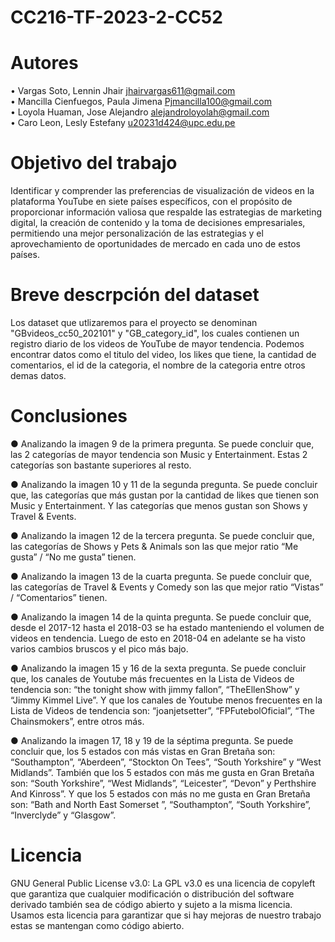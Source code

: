 # CC216-TF-2023-2-CC52
# Autores
• Vargas Soto, Lennin Jhair jhairvargas611@gmail.com  
• Mancilla Cienfuegos, Paula Jimena Pjmancilla100@gmail.com    
• Loyola Huaman, Jose Alejandro alejandroloyolah@gmail.com    
• Caro Leon, Lesly Estefany u20231d424@upc.edu.pe
# Objetivo del trabajo
Identificar y comprender las preferencias de visualización de videos en la plataforma YouTube en siete países específicos, con el propósito de proporcionar información valiosa que respalde las estrategias de marketing digital, la creación de contenido y la toma de decisiones empresariales, permitiendo una mejor personalización de las estrategias y el aprovechamiento de oportunidades de mercado en cada uno de estos países.
# Breve descrpción del dataset
Los dataset que utlizaremos para el proyecto se denominan "GBvideos_cc50_202101" y "GB_category_id", los cuales contienen un registro diario de los videos de YouTube de mayor tendencia. Podemos encontrar datos como el titulo del video, los likes que tiene, la cantidad de comentarios, el id de la categoria, el nombre de la categoria entre otros demas datos. 
# Conclusiones

● Analizando la imagen 9 de la primera pregunta. Se puede concluir que, las 2 categorías de mayor tendencia son Music y Entertainment. Estas 2 categorías son bastante superiores al resto.

● Analizando la imagen 10 y 11 de la segunda pregunta. Se puede concluir que, las categorías que más gustan por la cantidad de likes que tienen son Music y Entertainment. Y las categorías que menos gustan son 
Shows y Travel & Events.

● Analizando la imagen 12 de la tercera pregunta. Se puede concluir que,  las categorías de Shows y Pets & Animals son las que mejor ratio “Me gusta” / “No me gusta” tienen.

● Analizando la imagen 13 de la cuarta pregunta. Se puede concluir que, las categorías de Travel & Events y Comedy son las que mejor ratio “Vistas” / “Comentarios” tienen.

● Analizando la imagen 14 de la quinta pregunta. Se puede concluir que, desde el 2017-12 hasta el 2018-03 se ha estado manteniendo el volumen de videos en tendencia. Luego de esto en 2018-04 en adelante se ha 
visto varios cambios bruscos y el pico más bajo.

● Analizando la imagen 15 y 16 de la sexta pregunta. Se puede concluir que, los canales de Youtube más frecuentes en la Lista de Videos de tendencia son: “the tonight show with jimmy fallon”, “TheEllenShow” y 
“Jimmy Kimmel Live”. Y que los canales de Youtube menos frecuentes en la Lista de Videos de tendencia son: “joanjetsetter”, “FPFutebolOficial”, “The Chainsmokers”, entre otros más.

● Analizando la imagen 17, 18 y 19 de la séptima pregunta. Se puede concluir que, los 5 estados con más vistas en Gran Bretaña son: “Southampton”, “Aberdeen”, “Stockton On Tees”, “South Yorkshire” y “West 
Midlands”. También que los 5 estados con más me gusta en Gran Bretaña son: “South Yorkshire”, “West Midlands”, “Leicester”, “Devon” y Perthshire And Kinross”. Y que los 5 estados con más no me gusta en Gran 
Bretaña son: “Bath and North East Somerset ”, “Southampton”, “South Yorkshire”, “Inverclyde” y “Glasgow”.

# Licencia
GNU General Public License v3.0: La GPL v3.0 es una licencia de copyleft que garantiza que cualquier modificación o distribución del software derivado también sea de código abierto y sujeto a la misma licencia. Usamos esta licencia para garantizar que si hay mejoras de nuestro trabajo estas se mantengan como código abierto.
